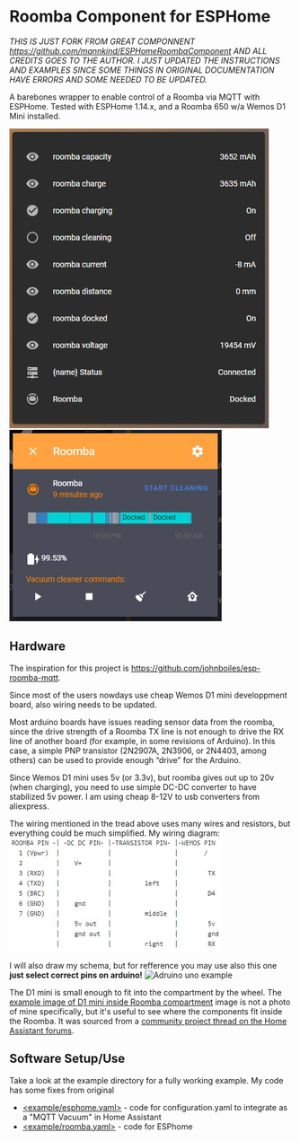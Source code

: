 # Roomba Component for ESPHome

*THIS IS JUST FORK FROM GREAT COMPONNENT https://github.com/mannkind/ESPHomeRoombaComponent AND ALL CREDITS GOES TO THE AUTHOR. I JUST UPDATED THE INSTRUCTIONS AND EXAMPLES SINCE SOME THINGS IN ORIGINAL DOCUMENTATION HAVE ERRORS AND SOME NEEDED TO BE UPDATED.*

A barebones wrapper to enable control of a Roomba via MQTT with ESPHome.
Tested with ESPHome 1.14.x, and a Roomba 650 w/a Wemos D1 Mini installed.

![Sensors data](/docs/Annotation%202020-04-27%20102809.jpg)
![Commands](/docs/Annotation%202020-04-27%20102837.jpg)

## Hardware

The inspiration for this project is https://github.com/johnboiles/esp-roomba-mqtt. 

Since most of the users nowdays use cheap Wemos D1 mini developpment board, also wiring needs to be updated.

Most arduino boards have issues reading sensor data from the roomba, since the drive strength of a Roomba TX line is not enough to drive the RX line of another board (for example, in some revisions of Arduino). In this case, a simple PNP transistor (2N2907A, 2N3906, or 2N4403, among others) can be used to provide enough “drive” for the Arduino.

Since Wemos D1 mini uses 5v (or 3.3v), but roomba gives out up to 20v (when charging), you need to use simple DC-DC converter to have stabilized 5v power. I am using cheap 8-12V to usb converters from aliexpress.

The wiring mentioned in the tread above uses many wires and resistors, but everything could be much simplified. My wiring diagram:
![Wiring](/docs/wiring.jpg)

I will also draw my schema, but for refference you may use also this one **just select correct pins on arduino!**
![Adruino uno example](https://i.stack.imgur.com/aaifY.jpg)

The D1 mini is small enough to fit into the compartment by the wheel. The [example image of D1 mini inside Roomba compartment](https://community-home-assistant-assets.s3.dualstack.us-west-2.amazonaws.com/optimized/2X/a/a258c7253f8bd3fe76ad9e7aa1202b60bd113d74_2_496x600.jpg) image is not a photo of mine specifically, but it's useful to see where the components fit inside the Roomba. It was sourced from a [community project thread on the Home Assistant forums](https://community.home-assistant.io/t/add-wifi-to-an-older-roomba/23282).

## Software Setup/Use

Take a look at the example directory for a fully working example. My code has some fixes from original

* [<example/esphome.yaml>](/example/homeassistant-vacuum.yaml)  - code for configuration.yaml to integrate as a "MQTT Vacuum" in Home Assistant
* [<example/roomba.yaml>](/example/roomba.yaml)  - code for ESPhome
